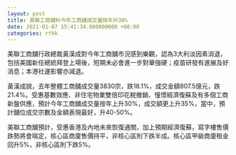 ```yaml
---
layout: post
title: 美聯工商舖料今年工商舖成交量按年升30%
date: 2021-01-07 15:41:34.000000000 +08:00
categories: rthk
---
```


美聯工商舖行政總裁黃漢成對今年工商舖市況感到樂觀，認為3大利淡因素消退，包括美國新任總統拜登上場後，短期未必會進一步對華強硬；疫苗研發有進展及好消息；本港社運影響亦減退。

黃漢成說，去年整體工商舖成交量3830宗，跌18.1%，成交金額807.5億元，跌21.4%。受惠基數效應、非住宅物業雙倍印花稅撤銷、憧憬經濟復蘇及有多個工商新盤供應，預計今年工商舖成交量按年上升30%，成交額更上升35%，當中，預計舖位成交宗數及金額表現最好，升40-50%。

美聯工商舖預計，受惠香港及內地未來恢復通關，加上預期經濟復蘇，寫字樓售價跌勢將會喘定，核心區商廈售價持平，非核心區則下跌半成。核心區甲級商廈租金回升5%，非核心區則下跌5%。
